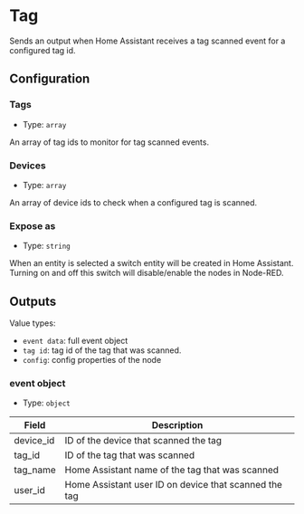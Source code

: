 # Tag

Sends an output when Home Assistant receives a tag scanned event for a configured tag id.

## Configuration

### Tags

- Type: `array`

An array of tag ids to monitor for tag scanned events.

### Devices

- Type: `array`

An array of device ids to check when a configured tag is scanned.

### Expose as

- Type: `string`

When an entity is selected a switch entity will be created in Home Assistant. Turning on and off this switch will disable/enable the nodes in Node-RED.

## Outputs

Value types:

- `event data`: full event object
- `tag id`: tag id of the tag that was scanned.
- `config`: config properties of the node

### event object

- Type: `object`

| Field     | Description                                           |
| --------- | ----------------------------------------------------- |
| device_id | ID of the device that scanned the tag                 |
| tag_id    | ID of the tag that was scanned                        |
| tag_name  | Home Assistant name of the tag that was scanned       |
| user_id   | Home Assistant user ID on device that scanned the tag |
